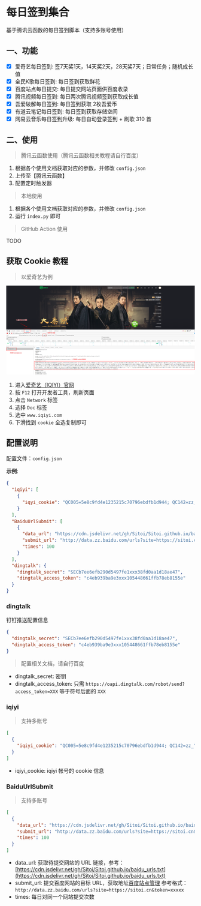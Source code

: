 # 每日签到集合

基于腾讯云函数的每日签到脚本（支持多账号使用）

## 一、功能

- [x] 爱奇艺每日签到: 签7天奖1天，14天奖2天，28天奖7天；日常任务；随机成长值
- [x] 全民K歌每日签到: 每日签到获取鲜花
- [x] 百度站点每日提交: 每日提交网站页面供百度收录
- [x] 腾讯视频每日签到: 每日两次腾讯视频签到获取成长值
- [x] 吾爱破解每日签到: 每日签到获取 2枚吾爱币
- [x] 有道云笔记每日签到: 每日签到获取存储空间
- [x] 网易云音乐每日签到升级: 每日自动登录签到 + 刷歌 310 首

## 二、使用

> 腾讯云函数使用（腾讯云函数相关教程请自行百度）

1. 根据各个使用文档获取对应的参数，并修改 `config.json`
2. 上传至【腾讯云函数】
3. 配置定时触发器

> 本地使用

1. 根据各个使用文档获取对应的参数，并修改 `config.json`
2. 运行 `index.py` 即可

> GitHub Action 使用

TODO

## 获取 Cookie 教程

> 以爱奇艺为例

![获取 cookie 教程](./img/iqiyi_cookie.png)

1. 进入[爱奇艺（IQIYI）官网](https://www.iqiyi.com/)
2. 按 `F12` 打开开发者工具，刷新页面
3. 点击 `Network` 标签
4. 选择 `Doc` 标签
5. 选中 `www.iqiyi.com`
6. 下滑找到 `cookie` 全选复制即可

## 配置说明

配置文件：`config.json`

**示例**:

```json
{
  "iqiyi": [
    {
      "iqyi_cookie": "QC005=5e8c9fd4e1235215c70796ebdfb1d944; QC142=zz_"
    }
  ],
  "BaiduUrlSubmit": [
    {
      "data_url": "https://cdn.jsdelivr.net/gh/Sitoi/Sitoi.github.io/baidu_urls.txt",
      "submit_url": "http://data.zz.baidu.com/urls?site=https://sitoi.cn&token=bJIOyR1kxxxxxwu",
      "times": 100
    }
  ],
  "dingtalk": {
    "dingtalk_secret": "SECb7ee6efb290d5497fe1xxx38fd0aa1d18ae47",
    "dingtalk_access_token": "c4eb939ba9e3xxx105448661ffb78eb8155e"
  }
}
```

### dingtalk

钉钉推送配置信息

```json
{
  "dingtalk_secret": "SECb7ee6efb290d5497fe1xxx38fd0aa1d18ae47",
  "dingtalk_access_token": "c4eb939ba9e3xxx105448661ffb78eb8155e"
}
```

> 配置相关文档，请自行百度

- dingtalk_secret: 密钥
- dingtalk_access_token: 只需 `https://oapi.dingtalk.com/robot/send?access_token=XXX` 等于符号后面的 `XXX`

### iqiyi

> 支持多账号

```json
[
  {
    "iqiyi_cookie": "QC005=5e8c9fd4e1235215c70796ebdfb1d944; QC142=zz_"
  }
]
```

- iqiyi_cookie: iqiyi 帐号的 cookie 信息

### BaiduUrlSubmit

> 支持多账号

```json
[
  {
    "data_url": "https://cdn.jsdelivr.net/gh/Sitoi/Sitoi.github.io/baidu_urls.txt",
    "submit_url": "http://data.zz.baidu.com/urls?site=https://sitoi.cn&token=bJIOyR1kxxxxxwu",
    "times": 100
  }
]
```

- data_url: 获取待提交网站的 URL
  链接，参考：[https://cdn.jsdelivr.net/gh/Sitoi/Sitoi.github.io/baidu_urls.txt](https://cdn.jsdelivr.net/gh/Sitoi/Sitoi.github.io/baidu_urls.txt)
- submit_url: 提交百度网站的目标 URL，获取地址[百度站点管理](https://ziyuan.baidu.com/site/index#/)
  参考格式：`http://data.zz.baidu.com/urls?site=https://sitoi.cn&token=xxxxx`
- times: 每日对同一个网站提交次数
